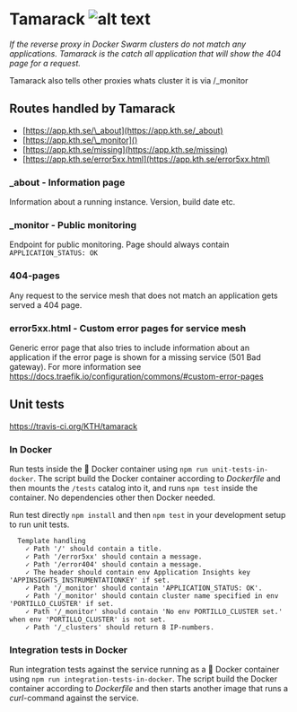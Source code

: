 # Tamarack ![alt text](https://api.travis-ci.org/KTH/tamarack.svg?branch=master)

_If the reverse proxy in Docker Swarm clusters do not match any applications. Tamarack is the catch all application that will show the 404 page for a request._

Tamarack also tells other proxies whats cluster it is via /\_monitor

## Routes handled by Tamarack

- [https://app.kth.se/\_about](https://app.kth.se/_about)
- [https://app.kth.se/\_monitor]()
- [https://app.kth.se/missing](https://app.kth.se/missing)
- [https://app.kth.se/error5xx.html](https://app.kth.se/error5xx.html)

### \_about - Information page

Information about a running instance. Version, build date etc.

### \_monitor - Public monitoring

Endpoint for public monitoring. Page should always contain `APPLICATION_STATUS: OK`

### 404-pages

Any request to the service mesh that does not match an application gets served a 404 page.

### error5xx.html - Custom error pages for service mesh

Generic error page that also tries to include information about an application if the error page is shown for a missing service (501 Bad gateway). For more information see https://docs.traefik.io/configuration/commons/#custom-error-pages

## Unit tests

https://travis-ci.org/KTH/tamarack

### In Docker

Run tests inside the :whale: Docker container using `npm run unit-tests-in-docker`. The script build the Docker container according to _Dockerfile_ and then mounts the `/tests` catalog into it, and runs `npm test` inside the container. No dependencies other then Docker needed.

Run test directly `npm install` and then `npm test` in your development setup to run unit tests.

```text
  Template handling
    ✓ Path '/' should contain a title.
    ✓ Path '/error5xx' should contain a message.
    ✓ Path '/error404' should contain a message.
    ✓ The header should contain env Application Insights key 'APPINSIGHTS_INSTRUMENTATIONKEY' if set.
    ✓ Path '/_monitor' should contain 'APPLICATION_STATUS: OK'.
    ✓ Path '/_monitor' should contain cluster name specified in env 'PORTILLO_CLUSTER' if set.
    ✓ Path '/_monitor' should contain 'No env PORTILLO_CLUSTER set.' when env 'PORTILLO_CLUSTER' is not set.
    ✓ Path '/_clusters' should return 8 IP-numbers.
```

### Integration tests in Docker

Run integration tests against the service running as a :whale: Docker container using `npm run integration-tests-in-docker`. The script build the Docker container according to _Dockerfile_ and then starts another image that runs a _curl_-command against the service.

